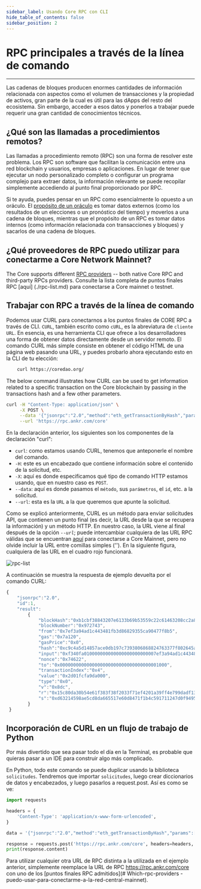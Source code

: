 ```yaml
---
sidebar_label: Usando Core RPC con CLI
hide_table_of_contents: false
sidebar_position: 2
---
```


# RPC principales a través de la línea de comando

---

Las cadenas de bloques producen enormes cantidades de información relacionada con aspectos como el volumen de transacciones y la propiedad de activos, gran parte de la cual es útil para las dApps del resto del ecosistema. Sin embargo, acceder a esos datos y ponerlos a trabajar puede requerir una gran cantidad de conocimientos técnicos.

## ¿Qué son las llamadas a procedimientos remotos?

Las llamadas a procedimiento remoto (RPC) son una forma de resolver este problema. Los RPC son software que facilitan la comunicación entre una red blockchain y usuarios, empresas o aplicaciones. En lugar de tener que ejecutar un nodo personalizado completo o configurar un programa complejo para extraer datos, la información relevante se puede recopilar simplemente accediendo al punto final proporcionado por RPC.

Si te ayuda, puedes pensar en un RPC como esencialmente lo opuesto a un oráculo. El [propósito de un oráculo](https://cointelegraph.com/learn/what-is-a-blockchain-oracle-and-how-does-it-work) es tomar datos externos (como los resultados de un elecciones o un pronóstico del tiempo) y moverlos a una cadena de bloques, mientras que el propósito de un RPC es tomar datos internos (como información relacionada con transacciones y bloques) y sacarlos de una cadena de bloques.

## ¿Qué proveedores de RPC puedo utilizar para conectarme a Core Network Mainnet?

The Core supports different [RPC providers](https://chainlist.org/chain/1116) -- both native Core RPC and third-party RPCs providers. Consulte la lista completa de puntos finales RPC [aquí] (./rpc-list.md) para conectarse a Core mainnet o testnet.

## Trabajar con RPC a través de la línea de comando

Podemos usar CURL para conectarnos a los puntos finales de CORE RPC a través de CLI. `CURL`, también escrito como `cURL`, es la abreviatura de `cliente URL`. En esencia, es una herramienta CLI que ofrece a los desarrolladores una forma de obtener datos directamente desde un servidor remoto. El comando CURL más simple consiste en obtener el código HTML de una página web pasando una URL, y puedes probarlo ahora ejecutando esto en la CLI de tu elección:

```bash
    curl https://coredao.org/
```

The below command illustrates how CURL can be used to get information related to a specific transaction on the Core blockchain by passing in the transactions hash and a few other parameters.

```bash
curl -H "Content-Type: application/json" \
     -X POST \
     --data '{"jsonrpc":"2.0","method":"eth_getTransactionByHash","params":["0xc9c4a5d14857ace0db197c7393806868824763377f802645aacf6f38d9c309b7"],"id":1}' \
     --url 'https://rpc.ankr.com/core'
```

En la declaración anterior, los siguientes son los componentes de la declaración "curl":

- `curl`: como estamos usando CURL, tenemos que anteponerle el nombre del comando.
- `-H`: este es un encabezado que contiene información sobre el contenido de la solicitud, etc.
- `-X`: aquí es donde especificamos qué tipo de comando HTTP estamos usando, que en nuestro caso es `POST`.
- `--data`: aquí es donde pasamos el `método`, sus `parámetros`, el `id`, etc. a la solicitud.
- `--url`: esta es la `URL` a la que queremos que apunte la solicitud.

Como se explicó anteriormente, CURL es un método para enviar solicitudes API, que contienen un punto final (es decir, la URL desde la que se recupera la información) y un método HTTP. En nuestro caso, la URL viene al final después de la opción _`--url`_; puede intercambiar cualquiera de las URL RPC válidas que se encuentran [aquí](https://chainlist.org/chain/1116) para conectarse a Core Mainnet, pero no olvide incluir la URL entre comillas simples (''). En la siguiente figura, cualquiera de las URL en el cuadro rojo funcionará.

![rpc-list](../../static/img/rpc/rpc-1.png)

A continuación se muestra la respuesta de ejemplo devuelta por el comando CURL:

```javascript
{
    "jsonrpc":"2.0",
    "id":1,
    "result":
        {
            "blockHash":"0xb1cbf38843207e6133b69b53559c22c61463208cc2a822a92ba18e30da3054ba",
            "blockNumber":"0x972743",
            "from":"0x7ef3a94ad1c443481fb3d86829355ca90477f8b5",
            "gas":"0x7a120",
            "gasPrice":"0x0",
            "hash":"0xc9c4a5d14857ace0db197c7393806868824763377f802645aacf6f38d9c309b7",
            "input":"0xf340fa010000000000000000000000007ef3a94ad1c443481fb3d86829355ca90477f8b5",
            "nonce":"0x74622",
            "to":"0x0000000000000000000000000000000000001000",
            "transactionIndex":"0x4",
            "value":"0x2d01fcfa9da000",
            "type":"0x0",
            "v":"0x8dc",
            "r":"0x15c80da30b54e61f383f38f2033f71ef4201a39ff4e799dadf13937dde88b1a0",
            "s":"0xd63214598ae5cd8da665517e60d8471f1b4c591711247d0f94958ec0add4ba9"
        }
 }
```

## Incorporación de CURL en un flujo de trabajo de Python

Por más divertido que sea pasar todo el día en la Terminal, es probable que quieras pasar a un IDE para construir algo más complicado.

En Python, todo este comando se puede duplicar usando la biblioteca `solicitudes`. Tendremos que importar `solicitudes`, luego crear diccionarios de datos y encabezados, y luego pasarlos a request.post. Así es como se ve:

```python
import requests

headers = {
    'Content-Type': 'application/x-www-form-urlencoded',
}

data = '{"jsonrpc":"2.0","method":"eth_getTransactionByHash","params":["0xc9c4a5d14857ace0db197c7393806868824763377f802645aacf6f38d9c309b7"],"id":1}'

response = requests.post('https://rpc.ankr.com/core', headers=headers, data=data)
print(response.content)
```

Para utilizar cualquier otra URL de RPC distinta a la utilizada en el ejemplo anterior, simplemente reemplace la URL de RPC https://rpc.ankr.com/core con uno de los [puntos finales RPC admitidos](# Which-rpc-providers -puedo-usar-para-conectarme-a-la-red-central-mainnet).
